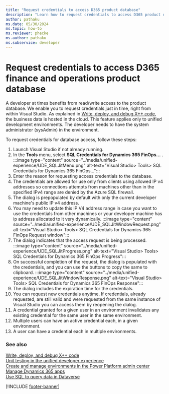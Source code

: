 ```yaml
---
title: "Request credentials to access D365 product database"
description: "Learn how to request credentials to access D365 product database just in time."
author: pathaku
ms.date: 05/30/2024
ms.topic: how-to
ms.reviewer: phecke
ms.author: pathaku
ms.subservice: developer
---
```


# Request credentials to access D365 finance and operations product database

A developer at times benefits from read/write access to the product database. We enable you to request credentials just in time, right from within Visual Studio. 
As explained in [Write, deploy, and debug X++ code](finance-operations-debug.md), the business data is hosted in the cloud. 
This feature applies only to unified development environments. The developer needs to have the system administrator (sysAdmin) in the environment.

To request credentials for database access, follow these steps:

1. Launch Visual Studio if not already running.
1. In the **Tools** menu, select **SQL Credentials for Dynamics 365 FinOps...** .
   :::image type="content" source="../media/unified-experience/UDE_SQLJitMenu.png" alt-text="Visual Studio> Tools> SQL Credentials for Dynamics 365 FinOps...":::
1. Enter the reason for requesting access credentials to the database.
1. The credentials are allowed for use only from clients using allowed IP v4 addresses so connections attempts from machines other than in the specified IPv4 range are denied by the Azure SQL firewall.
1. The dialog is prepopulated by default with only the current developer machine's public IP v4 address.
1. You may need to update this IP V4 address range in case you want to use the credentials from other machines or your developer machine has ip address allocated to it very dynamically. 
   :::image type="content" source="../media/unified-experience/UDE_SQLJitWindowRequest.png" alt-text="Visual Studio> Tools> SQL Credentials for Dynamics 365 FinOps Request window":::
1. The dialog indicates that the access request is being processed.
   :::image type="content" source="../media/unified-experience/UDE_SQLJitProgress.png" alt-text="Visual Studio> Tools> SQL Credentials for Dynamics 365 FinOps Progress":::
1. On successful completion of the request, the dialog is populated with the credentials, and you can use the buttons to copy the same to clipboard.
   :::image type="content" source="../media/unified-experience/UDE_SQLJitWindowResponse.png" alt-text="Visual Studio> Tools> SQL Credentials for Dynamics 365 FinOps Response":::
1. The dialog includes the expiration time for the credentials.
1. You can request new credentials anytime. If credentials, already requested, are still valid and were requested from the same instance of Visual Studio you can access them by reopening the dialog.
1. A credential granted for a given user in an environment invalidates any existing credential for the same user in the same environment.
1. Multiple users can have an active credential each, in a given environment.
1. A user can have a credential each in multiple environments.

### See also

[Write, deploy, and debug X++ code](finance-operations-debug.md)  
[Unit testing in the unified developer experience](finance-operations-testing.md)   
[Create and manage environments in the Power Platform admin center](/power-platform/admin/create-environment)  
[Manage Dynamics 365 apps](../../admin/manage-apps.md)  
[Use SQL to query data in Dataverse](/power-apps/developer/data-platform/dataverse-sql-query)

[!INCLUDE [footer-banner](../../includes/footer-banner.md)]
